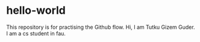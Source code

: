# hello-world
This repository is for practising the Github flow.
Hi, I am Tutku Gizem Guder. I am a cs student in fau.
